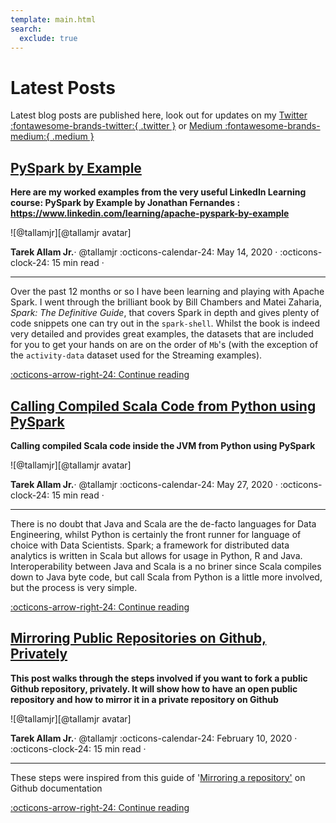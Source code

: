 ```yaml
---
template: main.html
search:
  exclude: true
---
```


# Latest Posts

Latest blog posts are published here, look out for updates on my
[Twitter :fontawesome-brands-twitter:{ .twitter }](https://twitter.com/tallamjr) or [Medium :fontawesome-brands-medium:{ .medium }](https://medium.com/@t.allam.jr)

<!-- ########################################################################################## -->

## [PySpark by Example]

__Here are my worked examples from the very useful LinkedIn Learning course: PySpark by Example by
    Jonathan Fernandes : https://www.linkedin.com/learning/apache-pyspark-by-example__

<aside class="mdx-author" markdown>
![@tallamjr][@tallamjr avatar]

<span>__Tarek Allam Jr.__· @tallamjr</span>
<span>
:octicons-calendar-24: May 14, 2020 ·
:octicons-clock-24: 15 min read ·
</span>
</aside>

  [@tallamjr avatar]: https://avatars.githubusercontent.com/tallamjr

---

Over the past 12 months or so I have been learning and playing with Apache Spark. I went through the
brilliant book by Bill Chambers and Matei Zaharia, *Spark: The Definitive Guide*, that covers Spark
in depth and gives plenty of code snippets one can try out in the `spark-shell`. Whilst the book is
indeed very detailed and provides great examples, the datasets that are included for you to get your
hands on are on the order of `Mb`'s (with the exception of the `activity-data` dataset used for the
Streaming examples).

[:octicons-arrow-right-24: Continue reading][PySpark by Example]

  [PySpark by Example]: 2020/pyspark-by-example.md

<!-- ########################################################################################## -->

## [Calling Compiled Scala Code from Python using PySpark]

__Calling compiled Scala code inside the JVM from Python using PySpark__

<aside class="mdx-author" markdown>
![@tallamjr][@tallamjr avatar]

<span>__Tarek Allam Jr.__· @tallamjr</span>
<span>
:octicons-calendar-24: May 27, 2020 ·
:octicons-clock-24: 15 min read ·
</span>
</aside>

  [@tallamjr avatar]: https://avatars.githubusercontent.com/tallamjr

---

There is no doubt that Java and Scala are the de-facto languages for Data Engineering, whilst Python
is certainly the front runner for language of choice with Data Scientists. Spark; a framework for
distributed data analytics is written in Scala but allows for usage in Python, R and Java.
Interoperability between Java and Scala is a no briner since Scala compiles down to Java byte code,
but call Scala from Python is a little more involved, but the process is very simple.

[:octicons-arrow-right-24: Continue reading][Calling Compiled Scala Code from Python using PySpark]

  [Calling Compiled Scala Code from Python using PySpark]: 2020/scala-python-jvm.md

<!-- ########################################################################################## -->

## [Mirroring Public Repositories on Github, Privately]

__This post walks through the steps involved if you want to fork a public Github repository,
privately. It will show how to have an open public repository and how to mirror it in a private
repository on Github__

<aside class="mdx-author" markdown>
![@tallamjr][@tallamjr avatar]

<span>__Tarek Allam Jr.__· @tallamjr</span>
<span>
:octicons-calendar-24: February 10, 2020 ·
:octicons-clock-24: 15 min read ·
</span>
</aside>

  [@tallamjr avatar]: https://avatars.githubusercontent.com/tallamjr

---

These steps were inspired from this guide of '[Mirroring a
repository'](https://help.github.com/en/github/creating-cloning-and-archiving-repositories/duplicating-a-repository#mirroring-a-repository) on Github documentation

[:octicons-arrow-right-24: Continue reading][Mirroring Public Repositories on Github, Privately]

  [Mirroring Public Repositories on Github, Privately]: 2020/public-private-repos.md

<!-- ########################################################################################## -->

<!-- ## [Excluding content from search] -->

<!-- __The latest Insiders release brings three new simple ways to exclude dedicated -->
<!-- parts of a document from the search index, allowing for more fine-grained -->
<!-- control.__ -->

<!-- <aside class="mdx-author" markdown> -->
<!-- ![@tallamjr][@tallamjr avatar] -->

<!-- <span>__Tarek Allam Jr.__ · @tallamjr</span> -->
<!-- <span> -->
<!-- :octicons-calendar-24: September 26, 2021 · -->
<!-- :octicons-clock-24: 5 min read · -->
<!-- </span> -->
<!-- </aside> -->

<!--   [@tallamjr avatar]: https://avatars.githubusercontent.com/tallamjr -->

<!-- --- -->

<!-- Two weeks ago, Material for MkDocs Insiders shipped a brand new search plugin, -->
<!-- yielding massive improvements in usability, but also in speed and size of the -->
<!-- search index. Interestingly, as discussed in the previous blog article, we only -->
<!-- scratched the surface of what's now possible. This release brings some useful -->
<!-- features that enhance the writing experience, allowing for more fine-grained -->
<!-- control of what pages, sections and blocks of a Markdown file should be indexed -->
<!-- by the built-in search functionality. -->

<!-- [:octicons-arrow-right-24: Continue reading][Excluding content from search] -->

<!--   [Excluding content from search]: 2021/excluding-content-from-search.md -->

<!-- <!-1- ########################################################################################## -1-> -->

<!-- ## [Search: better, faster, smaller] -->

<!-- __This is the story of how we managed to completely rebuild client-side search, -->
<!-- delivering a significantly better user experience while making it faster and -->
<!-- smaller at the same time.__ -->

<!-- <aside class="mdx-author" markdown> -->
<!-- ![@tallamjr][@tallamjr avatar] -->

<!-- <span>__Tarek Allam Jr.__ · @tallamjr</span> -->
<!-- <span> -->
<!-- :octicons-calendar-24: September 13, 2021 · -->
<!-- :octicons-clock-24: 15 min read · -->
<!-- [:octicons-tag-24: 7.2.6+insiders-3.0.0][insiders-3.0.0] -->
<!-- </span> -->
<!-- </aside> -->

<!-- --- -->

<!-- The search of Material for MkDocs is by far one of its best and most-loved -->
<!-- assets: multilingual, offline-capable, and most importantly: _all client-side_. -->
<!-- It provides a solution to empower the users of your documentation to find what -->
<!-- they're searching for instantly without the headache of managing additional -->
<!-- servers. However, even though several iterations have been made, there's still -->
<!-- some room for improvement, which is why we rebuilt the search plugin and -->
<!-- integration from the ground up. This article shines some light on the internals -->
<!-- of the new search, why it's much more powerful than the previous version, and -->
<!-- what's about to come. -->

<!-- [:octicons-arrow-right-24: Continue reading][Search: better, faster, smaller] -->

<!--   [Search: better, faster, smaller]: 2021/search-better-faster-smaller.md -->


